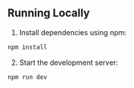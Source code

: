## Running Locally

1. Install dependencies using npm:

```sh
npm install
```

2. Start the development server:

```sh
npm run dev
```
